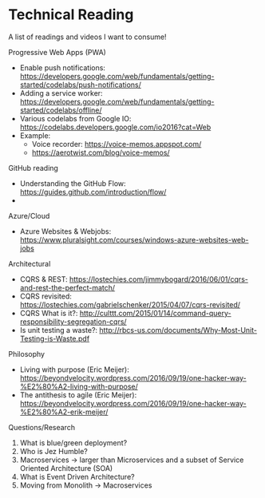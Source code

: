 # Technical Reading
A list of readings and videos I want to consume!

Progressive Web Apps (PWA)
- Enable push notifications: https://developers.google.com/web/fundamentals/getting-started/codelabs/push-notifications/
- Adding a service worker: https://developers.google.com/web/fundamentals/getting-started/codelabs/offline/
- Various codelabs from Google IO: https://codelabs.developers.google.com/io2016?cat=Web
- Example:
  - Voice recorder: https://voice-memos.appspot.com/
  - https://aerotwist.com/blog/voice-memos/

  
GitHub reading
- Understanding the GitHub Flow: https://guides.github.com/introduction/flow/
- 

Azure/Cloud
- Azure Websites & Webjobs: https://www.pluralsight.com/courses/windows-azure-websites-web-jobs

Architectural
- CQRS & REST: https://lostechies.com/jimmybogard/2016/06/01/cqrs-and-rest-the-perfect-match/
- CQRS revisited: https://lostechies.com/gabrielschenker/2015/04/07/cqrs-revisited/
- CQRS What is it?: http://culttt.com/2015/01/14/command-query-responsibility-segregation-cqrs/
- Is unit testing a waste?: http://rbcs-us.com/documents/Why-Most-Unit-Testing-is-Waste.pdf

Philosophy
- Living with purpose (Eric Meijer): https://beyondvelocity.wordpress.com/2016/09/19/one-hacker-way-%E2%80%A2-living-with-purpose/
- The antithesis to agile (Eric Meijer): https://beyondvelocity.wordpress.com/2016/09/19/one-hacker-way-%E2%80%A2-erik-meijer/

Questions/Research
1. What is blue/green deployment?
2. Who is Jez Humble?
3. Macroservices -> larger than Microservices and a subset of Service Oriented Architecture (SOA)
4. What is Event Driven Architecture?
5. Moving from Monolith -> Macroservices
